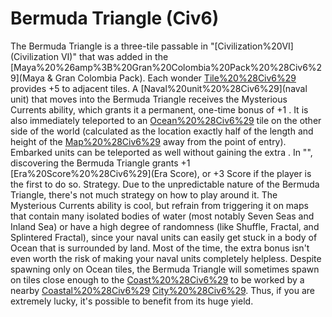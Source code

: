 # Bermuda Triangle (Civ6)

The Bermuda Triangle is a three-tile passable in "[Civilization%20VI](Civilization VI)" that was added in the [Maya%20%26amp%3B%20Gran%20Colombia%20Pack%20%28Civ6%29](Maya &amp; Gran Colombia Pack). Each wonder [Tile%20%28Civ6%29](tile) provides +5 to adjacent tiles.
A [Naval%20unit%20%28Civ6%29](naval unit) that moves into the Bermuda Triangle receives the Mysterious Currents ability, which grants it a permanent, one-time bonus of +1 . It is also immediately teleported to an [Ocean%20%28Civ6%29](Ocean) tile on the other side of the world (calculated as the location exactly half of the length and height of the [Map%20%28Civ6%29](map) away from the point of entry). Embarked units can be teleported as well without gaining the extra .
In "", discovering the Bermuda Triangle grants +1 [Era%20Score%20%28Civ6%29](Era Score), or +3 Score if the player is the first to do so.
Strategy.
Due to the unpredictable nature of the Bermuda Triangle, there's not much strategy on how to play around it. The Mysterious Currents ability is cool, but refrain from triggering it on maps that contain many isolated bodies of water (most notably Seven Seas and Inland Sea) or have a high degree of randomness (like Shuffle, Fractal, and Splintered Fractal), since your naval units can easily get stuck in a body of Ocean that is surrounded by land. Most of the time, the extra bonus isn't even worth the risk of making your naval units completely helpless.
Despite spawning only on Ocean tiles, the Bermuda Triangle will sometimes spawn on tiles close enough to the [Coast%20%28Civ6%29](Coast) to be worked by a nearby [Coastal%20%28Civ6%29](coastal) [City%20%28Civ6%29](city). Thus, if you are extremely lucky, it's possible to benefit from its huge yield.